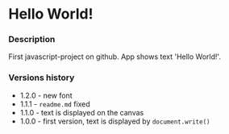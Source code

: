 # Hello World!

### Description

First javascript-project on github. App shows text 'Hello World!'.

### Versions history

- 1.2.0 - new font
- 1.1.1 - `readme.md` fixed
- 1.1.0 - text is displayed on the canvas
- 1.0.0 - first version, text is displayed by `document.write()`
